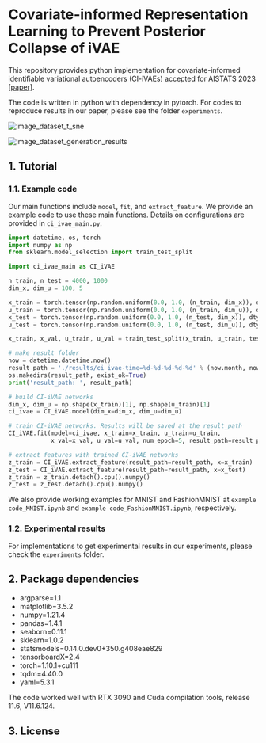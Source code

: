 Covariate-informed Representation Learning to Prevent Posterior Collapse of iVAE
=====================================

This repository provides python implementation for covariate-informed identifiable variational autoencoders (CI-iVAEs) accepted for AISTATS 2023 [[paper]](http://128.84.21.203/abs/2202.04206).

The code is written in python with dependency in pytorch. For codes to reproduce results in our paper, please see the folder ``experiments``.

![image_dataset_t_sne](https://user-images.githubusercontent.com/19345323/219812373-6ab2061f-0a97-4787-99a6-d101409e9434.png)

![image_dataset_generation_results](https://user-images.githubusercontent.com/19345323/219812176-936f4e54-c379-46d6-b024-3b06f780a287.jpg)

## 1. Tutorial
### 1.1. Example code
Our main functions include ``model``, ``fit``, and ``extract_feature``. We provide an example code to use these main functions. Details on configurations are provided in ``ci_ivae_main.py``.
```python
import datetime, os, torch
import numpy as np
from sklearn.model_selection import train_test_split

import ci_ivae_main as CI_iVAE

n_train, n_test = 4000, 1000
dim_x, dim_u = 100, 5

x_train = torch.tensor(np.random.uniform(0.0, 1.0, (n_train, dim_x)), dtype=torch.float32)
u_train = torch.tensor(np.random.uniform(0.0, 1.0, (n_train, dim_u)), dtype=torch.float32)
x_test = torch.tensor(np.random.uniform(0.0, 1.0, (n_test, dim_x)), dtype=torch.float32)
u_test = torch.tensor(np.random.uniform(0.0, 1.0, (n_test, dim_u)), dtype=torch.float32)

x_train, x_val, u_train, u_val = train_test_split(x_train, u_train, test_size=(1/6))

# make result folder
now = datetime.datetime.now()
result_path = './results/ci_ivae-time=%d-%d-%d-%d-%d' % (now.month, now.day, now.hour, now.minute, now.second)
os.makedirs(result_path, exist_ok=True)
print('result_path: ', result_path)

# build CI-iVAE networks
dim_x, dim_u = np.shape(x_train)[1], np.shape(u_train)[1]
ci_ivae = CI_iVAE.model(dim_x=dim_x, dim_u=dim_u)

# train CI-iVAE networks. Results will be saved at the result_path
CI_iVAE.fit(model=ci_ivae, x_train=x_train, u_train=u_train,
            x_val=x_val, u_val=u_val, num_epoch=5, result_path=result_path)

# extract features with trained CI-iVAE networks
z_train = CI_iVAE.extract_feature(result_path=result_path, x=x_train)
z_test = CI_iVAE.extract_feature(result_path=result_path, x=x_test)
z_train = z_train.detach().cpu().numpy()
z_test = z_test.detach().cpu().numpy()
```
We also provide working examples for MNIST and FashionMNIST at ``example code_MNIST.ipynb`` and ``example code_FashionMNIST.ipynb``, respectively.

### 1.2. Experimental results
For implementations to get experimental results in our experiments, please check the ``experiments`` folder.

## 2. Package dependencies
- argparse=1.1
- matplotlib=3.5.2
- numpy=1.21.4
- pandas=1.4.1
- seaborn=0.11.1
- sklearn=1.0.2
- statsmodels=0.14.0.dev0+350.g408eae829
- tensorboardX=2.4
- torch=1.10.1+cu111
- tqdm=4.40.0
- yaml=5.3.1

The code worked well with RTX 3090 and Cuda compilation tools, release 11.6, V11.6.124.

## 3. License
